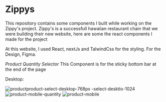 # Zippys
This repository contains some components I built while working on the Zippy's project. Zippy's is a successfull hawaiian restaurant chain that we were building their new website, here are some the react components I made for the project

At this website, I used React, nextJs and TalwindCss for the styling. For the Design, Figma.

*Product Quantity Selector* 
This Component is for the sticky bottom bar at the end of the page

Desktop:

![product![product-select-desktop-768px](https://github.com/user-attachments/assets/8ca2bd9e-8643-456b-b15a-63c1affa7295)
-select-desktio-1024](https://github.com/user-attachments/assets/90315448-d374-48d1-8153-63e1a92dd4ab)
![product-mobile-quantity](https://github.com/user-attachments/assets/f9fa72d6-db70-4410-8ec1-927edbc530e0)
![product-mobile](https://github.com/user-attachments/assets/ec43ec7d-eca2-4ae3-a168-116089eefcdf)
